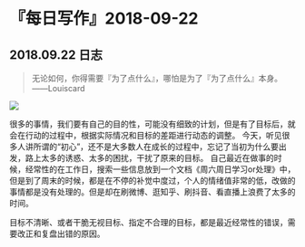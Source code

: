 # 『每日写作』2018-09-22
## 2018.09.22  日志

> 无论如何，你得需要『为了点什么』，哪怕是为了『为了点什么』本身。                           ——Louiscard


![](http://om6jcmh5k.bkt.clouddn.com/15376199521883.jpg)

很多的事情，我们要有自己的目的性，可能没有细致的计划，但是有了目标后，就会在行动的过程中，根据实际情况和目标的差距进行动态的调整。
今天，听见很多人讲所谓的“初心”，还不是大多数人在成长的过程中，忘记了当初为什么要出发，路上太多的诱惑、太多的困扰，干扰了原来的目标。
自己最近在做事的时候，经常性的在工作日，搜索一些信息放到一个文档《周六周日学习or处理》中，但是到了周末的时候，都是在不停的补觉中度过，个人的情绪值非常的低，改做的事情都是没有处理的。但是却在刷微博、逛知乎、刷抖音、看直播上浪费了太多的时间。

目标不清晰、或者干脆无视目标、指定不合理的目标，都是最近经常性的错误，需要改正和复盘出错的原因。
